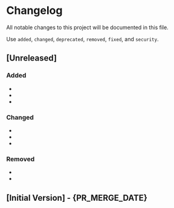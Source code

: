 # Changelog

All notable changes to this project will be documented in this file.

Use `added`, `changed`, `deprecated`, `removed`, `fixed`, and `security`.

## [Unreleased]

### Added

- 
- 
- 

### Changed

- 
- 
- 

### Removed

- 
- 

## [Initial Version] - {PR_MERGE_DATE}
